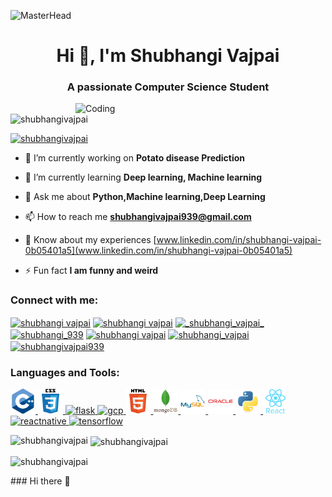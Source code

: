 ![MasterHead](https://media.tenor.com/4ryx66tWEhcAAAAd/pixel-study.gif)
<h1 align="center">Hi 👋, I'm Shubhangi Vajpai</h1>
<h3 align="center">A passionate Computer Science Student</h3>
<img align="right" alt="Coding" width="400"  src="https://mir-s3-cdn-cf.behance.net/project_modules/disp/601014116770475.6068beff4640a.gif">

<p align="left"> <img src="https://komarev.com/ghpvc/?username=shubhangivajpai&label=Profile%20views&color=0e75b6&style=flat" alt="shubhangivajpai" /> </p>

<p align="left"> <a href="https://github.com/ryo-ma/github-profile-trophy"><img src="https://github-profile-trophy.vercel.app/?username=shubhangivajpai" alt="shubhangivajpai" /></a> </p>

- 🔭 I’m currently working on **Potato disease Prediction**

- 🌱 I’m currently learning **Deep learning, Machine learning**

- 💬 Ask me about **Python,Machine learning,Deep Learning**

- 📫 How to reach me **shubhangivajpai939@gmail.com**

- 📄 Know about my experiences [www.linkedin.com/in/shubhangi-vajpai-0b05401a5](www.linkedin.com/in/shubhangi-vajpai-0b05401a5)

- ⚡ Fun fact **I am funny and weird**

<h3 align="left">Connect with me:</h3>
<p align="left">
<a href="https://linkedin.com/in/shubhangi vajpai" target="blank"><img align="center" src="https://raw.githubusercontent.com/rahuldkjain/github-profile-readme-generator/master/src/images/icons/Social/linked-in-alt.svg" alt="shubhangi vajpai" height="30" width="40" /></a>
<a href="https://kaggle.com/shubhangi vajpai" target="blank"><img align="center" src="https://raw.githubusercontent.com/rahuldkjain/github-profile-readme-generator/master/src/images/icons/Social/kaggle.svg" alt="shubhangi vajpai" height="30" width="40" /></a>
<a href="https://instagram.com/_shubhangi_vajpai_" target="blank"><img align="center" src="https://raw.githubusercontent.com/rahuldkjain/github-profile-readme-generator/master/src/images/icons/Social/instagram.svg" alt="_shubhangi_vajpai_" height="30" width="40" /></a>
<a href="https://www.codechef.com/users/shubhangi_939" target="blank"><img align="center" src="https://cdn.jsdelivr.net/npm/simple-icons@3.1.0/icons/codechef.svg" alt="shubhangi_939" height="30" width="40" /></a>
<a href="https://www.hackerrank.com/shubhangi vajpai" target="blank"><img align="center" src="https://raw.githubusercontent.com/rahuldkjain/github-profile-readme-generator/master/src/images/icons/Social/hackerrank.svg" alt="shubhangi vajpai" height="30" width="40" /></a>
<a href="https://www.leetcode.com/shubhangi_vajpai" target="blank"><img align="center" src="https://raw.githubusercontent.com/rahuldkjain/github-profile-readme-generator/master/src/images/icons/Social/leet-code.svg" alt="shubhangi_vajpai" height="30" width="40" /></a>
<a href="https://auth.geeksforgeeks.org/user/shubhangivajpai939" target="blank"><img align="center" src="https://raw.githubusercontent.com/rahuldkjain/github-profile-readme-generator/master/src/images/icons/Social/geeks-for-geeks.svg" alt="shubhangivajpai939" height="30" width="40" /></a>
</p>

<h3 align="left">Languages and Tools:</h3>
<p align="left"> <a href="https://www.w3schools.com/cpp/" target="_blank" rel="noreferrer"> <img src="https://raw.githubusercontent.com/devicons/devicon/master/icons/cplusplus/cplusplus-original.svg" alt="cplusplus" width="40" height="40"/> </a> <a href="https://www.w3schools.com/css/" target="_blank" rel="noreferrer"> <img src="https://raw.githubusercontent.com/devicons/devicon/master/icons/css3/css3-original-wordmark.svg" alt="css3" width="40" height="40"/> </a> <a href="https://flask.palletsprojects.com/" target="_blank" rel="noreferrer"> <img src="https://www.vectorlogo.zone/logos/pocoo_flask/pocoo_flask-icon.svg" alt="flask" width="40" height="40"/> </a> <a href="https://cloud.google.com" target="_blank" rel="noreferrer"> <img src="https://www.vectorlogo.zone/logos/google_cloud/google_cloud-icon.svg" alt="gcp" width="40" height="40"/> </a> <a href="https://www.w3.org/html/" target="_blank" rel="noreferrer"> <img src="https://raw.githubusercontent.com/devicons/devicon/master/icons/html5/html5-original-wordmark.svg" alt="html5" width="40" height="40"/> </a> <a href="https://www.mongodb.com/" target="_blank" rel="noreferrer"> <img src="https://raw.githubusercontent.com/devicons/devicon/master/icons/mongodb/mongodb-original-wordmark.svg" alt="mongodb" width="40" height="40"/> </a> <a href="https://www.mysql.com/" target="_blank" rel="noreferrer"> <img src="https://raw.githubusercontent.com/devicons/devicon/master/icons/mysql/mysql-original-wordmark.svg" alt="mysql" width="40" height="40"/> </a> <a href="https://www.oracle.com/" target="_blank" rel="noreferrer"> <img src="https://raw.githubusercontent.com/devicons/devicon/master/icons/oracle/oracle-original.svg" alt="oracle" width="40" height="40"/> </a> <a href="https://www.python.org" target="_blank" rel="noreferrer"> <img src="https://raw.githubusercontent.com/devicons/devicon/master/icons/python/python-original.svg" alt="python" width="40" height="40"/> </a> <a href="https://reactjs.org/" target="_blank" rel="noreferrer"> <img src="https://raw.githubusercontent.com/devicons/devicon/master/icons/react/react-original-wordmark.svg" alt="react" width="40" height="40"/> </a> <a href="https://reactnative.dev/" target="_blank" rel="noreferrer"> <img src="https://reactnative.dev/img/header_logo.svg" alt="reactnative" width="40" height="40"/> </a> <a href="https://www.tensorflow.org" target="_blank" rel="noreferrer"> <img src="https://www.vectorlogo.zone/logos/tensorflow/tensorflow-icon.svg" alt="tensorflow" width="40" height="40"/> </a> </p>

<p><img align="left" src="https://github-readme-stats.vercel.app/api/top-langs?username=shubhangivajpai&show_icons=true&locale=en&layout=compact" alt="shubhangivajpai" /></p>

<p>&nbsp;<img align="center" src="https://github-readme-stats.vercel.app/api?username=shubhangivajpai&show_icons=true&locale=en" alt="shubhangivajpai" /></p>

<p><img align="center" src="https://github-readme-streak-stats.herokuapp.com/?user=shubhangivajpai&" alt="shubhangivajpai" /></p>
### Hi there 👋

<!--
**shubhangivajpai/shubhangivajpai** is a ✨ _special_ ✨ repository because its `README.md` (this file) appears on your GitHub profile.

Here are some ideas to get you started:

- 🔭 I’m currently working on ...
- 🌱 I’m currently learning ...
- 👯 I’m looking to collaborate on ...
- 🤔 I’m looking for help with ...
- 💬 Ask me about ...
- 📫 How to reach me: ...
- 😄 Pronouns: ...
- ⚡ Fun fact: ...
-->
